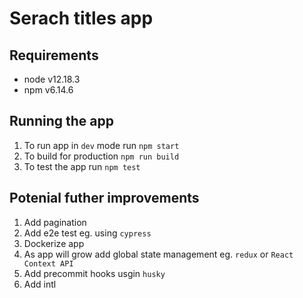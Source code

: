 # Serach titles app

## Requirements

- node v12.18.3
- npm v6.14.6

## Running the app

1. To run app in `dev` mode run `npm start`
2. To build for production `npm run build`
3. To test the app run `npm test`

## Potenial futher improvements

1. Add pagination
2. Add e2e test eg. using `cypress`
3. Dockerize app
4. As app will grow add global state management eg. `redux` or `React Context API`
5. Add precommit hooks usgin `husky`
6. Add intl
